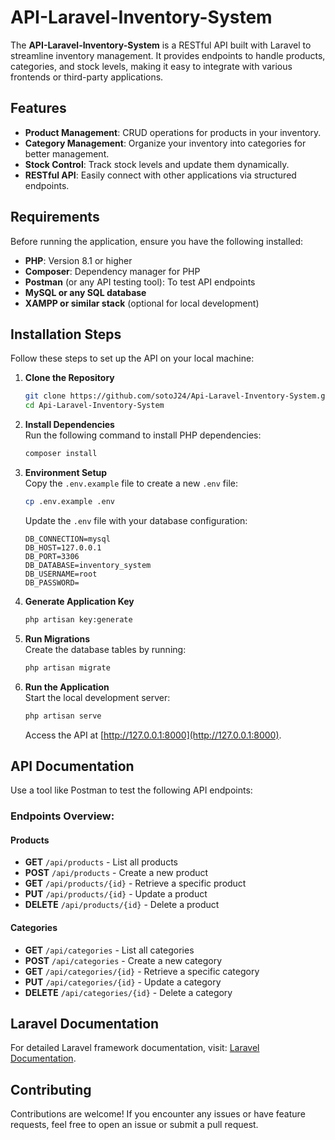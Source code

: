 
# API-Laravel-Inventory-System

The **API-Laravel-Inventory-System** is a RESTful API built with Laravel to streamline inventory management. It provides endpoints to handle products, categories, and stock levels, making it easy to integrate with various frontends or third-party applications.

## Features

- **Product Management**: CRUD operations for products in your inventory.  
- **Category Management**: Organize your inventory into categories for better management.  
- **Stock Control**: Track stock levels and update them dynamically.  
- **RESTful API**: Easily connect with other applications via structured endpoints.  

## Requirements

Before running the application, ensure you have the following installed:

- **PHP**: Version 8.1 or higher  
- **Composer**: Dependency manager for PHP  
- **Postman** (or any API testing tool): To test API endpoints  
- **MySQL or any SQL database**  
- **XAMPP or similar stack** (optional for local development)  

## Installation Steps

Follow these steps to set up the API on your local machine:

1. **Clone the Repository**  
   ```bash
   git clone https://github.com/sotoJ24/Api-Laravel-Inventory-System.git
   cd Api-Laravel-Inventory-System
   ```

2. **Install Dependencies**  
   Run the following command to install PHP dependencies:  
   ```bash
   composer install
   ```

3. **Environment Setup**  
   Copy the `.env.example` file to create a new `.env` file:  
   ```bash
   cp .env.example .env
   ```  
   Update the `.env` file with your database configuration:  
   ```env
   DB_CONNECTION=mysql
   DB_HOST=127.0.0.1
   DB_PORT=3306
   DB_DATABASE=inventory_system
   DB_USERNAME=root
   DB_PASSWORD=
   ```

4. **Generate Application Key**  
   ```bash
   php artisan key:generate
   ```

5. **Run Migrations**  
   Create the database tables by running:  
   ```bash
   php artisan migrate
   ```

6. **Run the Application**  
   Start the local development server:  
   ```bash
   php artisan serve
   ```  
   Access the API at [http://127.0.0.1:8000](http://127.0.0.1:8000).

## API Documentation

Use a tool like Postman to test the following API endpoints:

### Endpoints Overview:

#### Products
- **GET** `/api/products` - List all products  
- **POST** `/api/products` - Create a new product  
- **GET** `/api/products/{id}` - Retrieve a specific product  
- **PUT** `/api/products/{id}` - Update a product  
- **DELETE** `/api/products/{id}` - Delete a product  

#### Categories
- **GET** `/api/categories` - List all categories  
- **POST** `/api/categories` - Create a new category  
- **GET** `/api/categories/{id}` - Retrieve a specific category  
- **PUT** `/api/categories/{id}` - Update a category  
- **DELETE** `/api/categories/{id}` - Delete a category  

## Laravel Documentation

For detailed Laravel framework documentation, visit: [Laravel Documentation](https://laravel.com/docs).

## Contributing

Contributions are welcome! If you encounter any issues or have feature requests, feel free to open an issue or submit a pull request.
